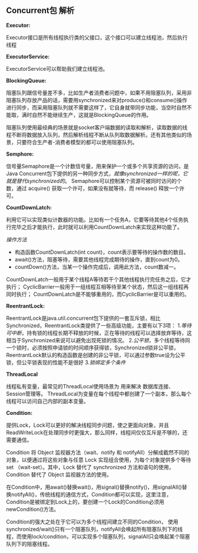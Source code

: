 ## Concurrent包 解析

  **Executor:**

   Executor接口是所有线程执行类的父接口，这个接口可以建立线程池，然后执行线程

   **ExecutorService:**

   ExecutorService可以帮助我们建立线程池。

   **BlockingQueue:**

  阻塞队列跟信号量差不多，比如生产者消费者问题中，如果不用阻塞队列，采用非阻塞队列存放产品的话，需要用synchronized来对produce()和consume()操作进行同步，而采用阻塞队列就不需要这样了，它自身就带同步功能，当空时自然不能取，满时自然不能继续生产，这就是BlockingQueue的作用。

  阻塞队列使用最经典的场景就是socket客户端数据的读取和解析，读取数据的线程不断将数据放入队列，然后解析线程不断从队列取数据解析。还有其他类似的场景，只要符合生产者-消费者模型的都可以使用阻塞队列。

  **Semphore:**

  信号量Semaphore是一个计数信号量，用来保护一个或多个共享资源的访问，是Java Concurrent包下提供的另一种同步方式，*就像synchronized一样的呢，它就是替代synchronized的*。 Semaphore可以控制某个资源可被同时访问的个数，通过 acquire() 获取一个许可，如果没有就等待，而 release() 释放一个许可。

  **CountDownLatch:**

  利用它可以实现类似计数器的功能。比如有一个任务A，它要等待其他4个任务执行完毕之后才能执行，此时就可以利用CountDownLatch来实现这种功能了。

  *操作方法*

  * 构造函数CountDownLatch(int count)，count表示要等待的操作数的数目。
  * await()方法，阻塞等待，需要其他线程完成期待的操作，直到count为0。
  * countDown()方法，当某一个操作完成后，调用此方法，count数减一。

  CountDownLatch一般用于某个线程A等待若干个其他线程执行完任务之后，它才执行；
  CyclicBarrier一般用于一组线程互相等待至某个状态，然后这一组线程再同时执行；
  CountDownLatch是不能够重用的，而CyclicBarrier是可以重用的。

**ReentrantLock:**

  ReentrantLock是java.util.concurrent包下提供的一套互斥锁，相比Synchronized，ReentrantLock类提供了一些高级功能，主要有以下3项：
   1.*等待可中断*，持有锁的线程长期不释放的时候，正在等待的线程可以选择放弃等待，这相当于Synchronized来说可以避免出现死锁的情况。
   2.*公平锁*，多个线程等待同一个锁时，必须按照申请锁的时间顺序获得锁，Synchronized锁非公平锁，ReentrantLock默认的构造函数是创建的非公平锁，可以通过参数true设为公平锁，但公平锁表现的性能不是很好
   3.*锁绑定多个条件*


  **ThreadLocal**

  线程私有变量，最常见的ThreadLocal使用场景为 用来解决 数据库连接、Session管理等。 ThreadLocal为变量在每个线程中都创建了一个副本，那么每个线程可以访问自己内部的副本变量。

  **Condition:**

  提供Lock，Lock可以更好的解决线程同步问题，使之更面向对象，并且ReadWriteLock在处理同步时更强大，那么同样，线程间仅仅互斥是不够的，还需要通信。

 Condition 将 Object 监视器方法（wait、notify 和 notifyAll）分解成截然不同的对象，以便通过将这些对象与任意 Lock 实现组合使用，为每个对象提供多个等待 set （wait-set）。其中，Lock 替代了 synchronized 方法和语句的使用，Condition 替代了 Object 监视器方法的使用。

在Condition中，用await()替换wait()，用signal()替换notify()，用signalAll()替换notifyAll()，传统线程的通信方式，Condition都可以实现，这里注意，Condition是被绑定到Lock上的，要创建一个Lock的Condition必须用newCondition()方法。

Condition的强大之处在于它可以为多个线程间建立不同的Condition， 使用synchronized\/wait()只有一个阻塞队列，notifyAll会唤起所有阻塞队列下的线程，而使用lock\/condition，可以实现多个阻塞队列，signalAll只会唤起某个阻塞队列下的阻塞线程。
